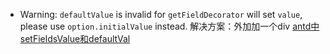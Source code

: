 * Warning: `defaultValue` is invalid for `getFieldDecorator` will set `value`, please use `option.initialValue` instead.
解决方案：外加加一个div
[antd中setFieldsValue和defaultVal](https://blog.csdn.net/qq_31307253/article/details/56482754)